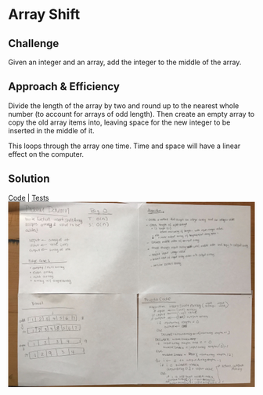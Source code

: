 # Array Shift

## Challenge
Given an integer and an array, add the integer to the middle of the array. 

## Approach & Efficiency
Divide the length of the array by two and round up to the nearest whole number (to account for arrays of odd length). Then create an empty array to copy the old array items into, leaving space for the new integer to be inserted in the middle of it. 

This loops through the array one time. Time and space will have a linear effect on the computer. 

## Solution
[Code](../src/main/java/arrayShift/ArrayShift.java) | [Tests](../src/test/java/arrayShift/ArrayShiftTest.java)
![White Board to Array Shift problem](../assets/arrayShift.JPG)